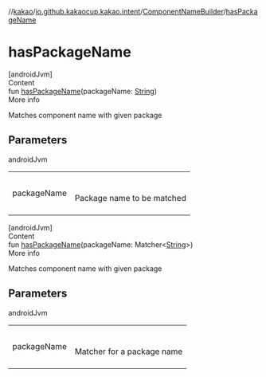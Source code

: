 //[kakao](../../../index.md)/[io.github.kakaocup.kakao.intent](../index.md)/[ComponentNameBuilder](index.md)/[hasPackageName](has-package-name.md)



# hasPackageName  
[androidJvm]  
Content  
fun [hasPackageName](has-package-name.md)(packageName: [String](https://kotlinlang.org/api/latest/jvm/stdlib/kotlin/-string/index.html))  
More info  


Matches component name with given package



## Parameters  
  
androidJvm  
  
| | |
|---|---|
| <a name="io.github.kakaocup.kakao.intent/ComponentNameBuilder/hasPackageName/#kotlin.String/PointingToDeclaration/"></a>packageName| <a name="io.github.kakaocup.kakao.intent/ComponentNameBuilder/hasPackageName/#kotlin.String/PointingToDeclaration/"></a><br><br>Package name to be matched<br><br>|
  
  


[androidJvm]  
Content  
fun [hasPackageName](has-package-name.md)(packageName: Matcher<[String](https://kotlinlang.org/api/latest/jvm/stdlib/kotlin/-string/index.html)>)  
More info  


Matches component name with given package



## Parameters  
  
androidJvm  
  
| | |
|---|---|
| <a name="io.github.kakaocup.kakao.intent/ComponentNameBuilder/hasPackageName/#org.hamcrest.Matcher[kotlin.String]/PointingToDeclaration/"></a>packageName| <a name="io.github.kakaocup.kakao.intent/ComponentNameBuilder/hasPackageName/#org.hamcrest.Matcher[kotlin.String]/PointingToDeclaration/"></a><br><br>Matcher for a package name<br><br>|
  
  



